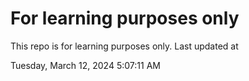 # For learning purposes only
This repo is for learning purposes only.
Last updated at

Tuesday, March 12, 2024 5:07:11 AM


